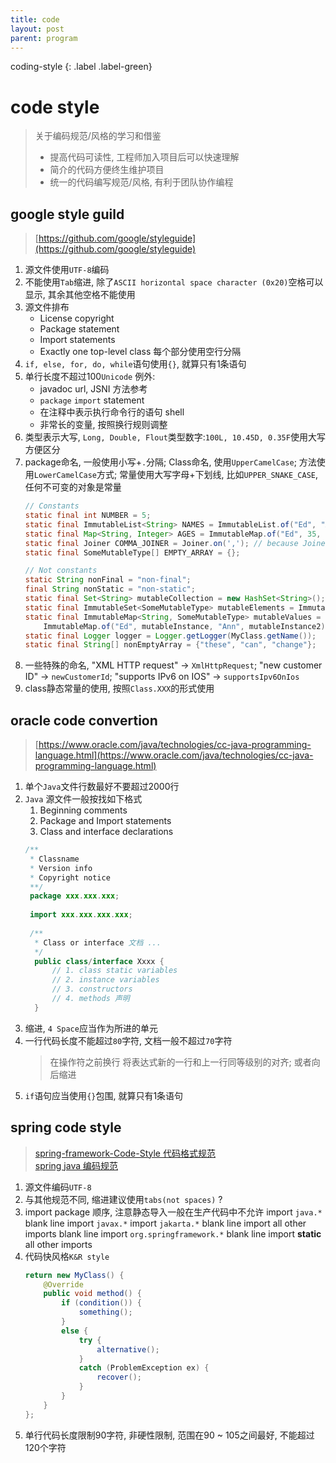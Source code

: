 ```yaml
---
title: code
layout: post
parent: program
---
```


coding-style
{: .label .label-green}

# code style

> 关于编码规范/风格的学习和借鉴
> - 提高代码可读性, 工程师加入项目后可以快速理解
> - 简介的代码方便终生维护项目
> - 统一的代码编写规范/风格, 有利于团队协作编程

## google style guild

> [https://github.com/google/styleguide](https://github.com/google/styleguide)  

1. 源文件使用`UTF-8`编码
2. 不能使用`Tab`缩进, 除了`ASCII horizontal space character (0x20)`空格可以显示, 其余其他空格不能使用
3. 源文件排布
    - License copyright
    - Package statement
    - Import statements
    - Exactly one top-level class
    每个部分使用空行分隔
4. `if, else, for, do, while`语句使用`{}`, 就算只有1条语句
5. 单行长度不超过100`Unicode`
    例外: 
    - javadoc url, JSNI 方法参考
    - `package` `import` statement
    - 在注释中表示执行命令行的语句 shell
    - 非常长的变量, 按照换行规则调整
6. 类型表示大写, `Long, Double, Flout`类型数字:`100L, 10.45D, 0.35F`使用大写方便区分
7. package命名, 一般使用小写+`.`分隔; Class命名, 使用`UpperCamelCase`; 方法使用`LowerCamelCase`方式; 常量使用大写字母+下划线, 比如`UPPER_SNAKE_CASE`, 任何不可变的对象是常量
    ```java
    // Constants
    static final int NUMBER = 5;
    static final ImmutableList<String> NAMES = ImmutableList.of("Ed", "Ann");
    static final Map<String, Integer> AGES = ImmutableMap.of("Ed", 35, "Ann", 32);
    static final Joiner COMMA_JOINER = Joiner.on(','); // because Joiner is immutable
    static final SomeMutableType[] EMPTY_ARRAY = {};
    
    // Not constants
    static String nonFinal = "non-final";
    final String nonStatic = "non-static";
    static final Set<String> mutableCollection = new HashSet<String>();
    static final ImmutableSet<SomeMutableType> mutableElements = ImmutableSet.of(mutable);
    static final ImmutableMap<String, SomeMutableType> mutableValues =
        ImmutableMap.of("Ed", mutableInstance, "Ann", mutableInstance2);
    static final Logger logger = Logger.getLogger(MyClass.getName());
    static final String[] nonEmptyArray = {"these", "can", "change"};
    ```
8. 一些特殊的命名, "XML HTTP request" -> `XmlHttpRequest`; "new customer ID" -> `newCustomerId`; "supports IPv6 on IOS" -> `supportsIpv6OnIos`
9. class静态常量的使用, 按照`Class.XXX`的形式使用


## oracle code convertion

> [https://www.oracle.com/java/technologies/cc-java-programming-language.html](https://www.oracle.com/java/technologies/cc-java-programming-language.html)

1. 单个`Java`文件行数最好不要超过2000行
2. `Java` 源文件一般按找如下格式
    1. Beginning comments
    2. Package and Import statements
    2. Class and interface declarations
    ```java
    /**
     * Classname
     * Version info 
     * Copyright notice
     **/
     package xxx.xxx.xxx;
     
     import xxx.xxx.xxx.xxx;
     
     /** 
      * Class or interface 文档 ... 
      */
      public class/interface Xxxx {
          // 1. class static variables 
          // 2. instance variables
          // 3. constructors
          // 4. methods 声明
      }
    ```
3. 缩进, `4 Space`应当作为所进的单元
4. 一行代码长度不能超过`80`字符, 文档一般不超过`70`字符
    > 在操作符之前换行
    > 将表达式新的一行和上一行同等级别的对齐; 或者向后缩进
5. `if`语句应当使用`{}`包围, 就算只有1条语句


## spring code style

> [spring-framework-Code-Style 代码格式规范](https://github.com/spring-projects/spring-framework/wiki/Code-Style)  
> [spring java 编码规范](https://github.com/xebia-functional/coding-guidelines/tree/master/java/spring)

1. 源文件编码`UTF-8`
2. 与其他规范不同, 缩进建议使用`tabs(not spaces)` ?
3. import package 顺序, 注意静态导入一般在生产代码中不允许
    import `java.*`
    blank line
    import `javax.*`
    import `jakarta.*`
    blank line
    import all other imports
    blank line
    import `org.springframework.*`
    blank line
    import **static** all other imports
4. 代码快风格`K&R style`
    ```java
    return new MyClass() {
    	@Override 
    	public void method() {
    		if (condition()) {
    			something();
    		}
    		else {
    			try {
    				alternative();
    			} 
    			catch (ProblemException ex) {
    				recover();
    			}
    		}
    	}
    };
    ```
5. 单行代码长度限制90字符, 非硬性限制, 范围在90 ~ 105之间最好, 不能超过120个字符







